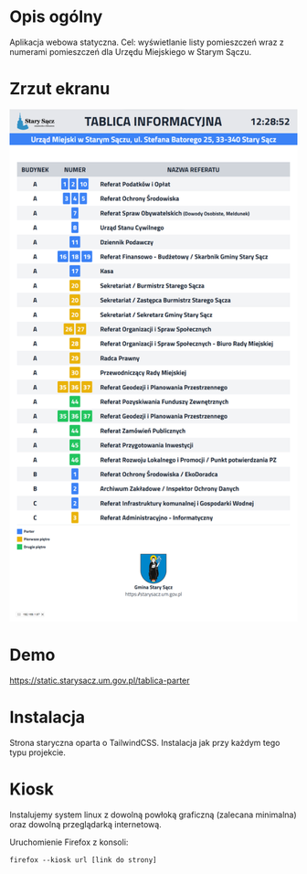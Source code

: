 # Opis ogólny

Aplikacja webowa statyczna. Cel: wyświetlanie listy pomieszczeń wraz z numerami pomieszczeń dla Urzędu Miejskiego w Starym Sączu.

# Zrzut ekranu

![screenshot](assets/screenshot.png)

# Demo

https://static.starysacz.um.gov.pl/tablica-parter

# Instalacja

Strona staryczna oparta o TailwindCSS. Instalacja jak przy każdym tego typu projekcie.

# Kiosk

Instalujemy system linux z dowolną powłoką graficzną (zalecana minimalna) oraz dowolną przeglądarką internetową.

Uruchomienie Firefox z konsoli:

```
firefox --kiosk url [link do strony]
``` 
